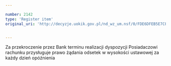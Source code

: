 ```yaml
---

number: 2142
type: 'Register item'
original_uri: 'http://decyzje.uokik.gov.pl/nd_wz_um.nsf/0/FDE6DFEB5E7CF6F5C1257824003288E7?OpenDocument'


---
```


Za przekroczenie przez Bank terminu realizacji dyspozycji Posiadaczowi rachunku przysługuje prawo żądania odsetek w wysokości ustawowej za każdy dzień opóźnienia
